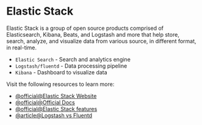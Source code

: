 # Elastic Stack

Elastic Stack is a group of open source products comprised of Elasticsearch, Kibana, Beats, and Logstash and more that help store, search, analyze, and visualize data from various source, in different format, in real-time.

- `Elastic Search` - Search and analytics engine
- `Logstash/fluentd` - Data processing pipeline
- `Kibana` - Dashboard to visualize data

Visit the following resources to learn more:

- [@official@Elastic Stack Website](https://www.elastic.co/elastic-stack/)
- [@official@Official Docs](https://www.elastic.co/guide/index.html)
- [@official@Elastic Stack features](https://www.elastic.co/elastic-stack/features)
- [@article@Logstash vs Fluentd](https://logz.io/blog/fluentd-logstash/)
